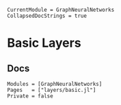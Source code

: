 ```@meta
CurrentModule = GraphNeuralNetworks
CollapsedDocStrings = true
```

# Basic Layers

## Docs

```@autodocs
Modules = [GraphNeuralNetworks]
Pages   = ["layers/basic.jl"]
Private = false
```
